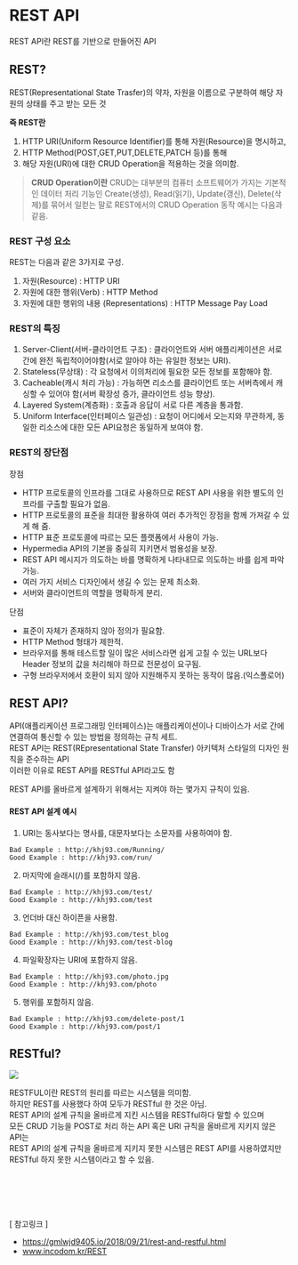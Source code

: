 # REST API

REST API란 REST를 기반으로 만들어진 API

## REST?

REST(Representational State Trasfer)의 약자, 자원을 이름으로 구분하여 해당 자원의 상태를 주고 받는 모든 것

**즉 REST란**
1. HTTP URI(Uniform Resource Identifier)를 통해 자원(Resource)을 명시하고,
2. HTTP Method(POST,GET,PUT,DELETE,PATCH 등)를 통해
3. 해당 자원(URI)에 대한 CRUD Operation을 적용하는 것을 의미함.

> **CRUD Operation이란**
> CRUD는 대부분의 컴퓨터 소프트웨어가 가지는 기본적인 데이터 처리 기능인 Create(생성), Read(읽기), Update(갱신), Delete(삭제)를 묶어서 일컫는 말로 
> REST에서의 CRUD Operation 동작 예시는 다음과 같음.

### REST 구성 요소

REST는 다음과 같은 3가지로 구성. 

1. 자원(Resource) : HTTP URI
2. 자원에 대한 행위(Verb) : HTTP Method
3. 자원에 대한 행위의 내용 (Representations) : HTTP Message Pay Load

### REST의 특징

1. Server-Client(서버-클라이언트 구조) : 클라이언트와 서버 애플리케이션은 서로 간에 완전 독립적이어야함(서로 알아야 하는 유일한 정보는 URI).
2. Stateless(무상태) : 각 요청에서 이의처리에 필요한 모든 정보를 포함해야 함.
3. Cacheable(캐시 처리 가능) : 가능하면 리소스를 클라이언트 또는 서버측에서 캐싱할 수 있어야 함(서버 확장성 증가, 클라이언트 성능 향상).
4. Layered System(계층화) : 호출과 응답이 서로 다른 계층을 통과함. 
5. Uniform Interface(인터페이스 일관성) : 요청이 어디에서 오는지와 무관하게, 동일한 리소스에 대한 모든 API요청은 동일하게 보여야 함.

### REST의 장단점

장점

 - HTTP 프로토콜의 인프라를 그대로 사용하므로 REST API 사용을 위한 별도의 인프라를 구출할 필요가 없음.
 - HTTP 프로토콜의 표준을 최대한 활용하여 여러 추가적인 장점을 함께 가져갈 수 있게 해 줌.
 - HTTP 표준 프로토콜에 따르는 모든 플랫폼에서 사용이 가능.
 - Hypermedia API의 기본을 충실히 지키면서 범용성을 보장.
 - REST API 메시지가 의도하는 바를 명확하게 나타내므로 의도하는 바를 쉽게 파악가능.
 - 여러 가지 서비스 디자인에서 생길 수 있는 문제 최소화.
 - 서버와 클라이언트의 역할을 명확하게 분리.

 단점
 
 - 표준이 자체가 존재하지 않아 정의가 필요함.
 - HTTP Method 형태가 제한적.
 - 브라우저를 통해 테스트할 일이 많은 서비스라면 쉽게 고칠 수 있는 URL보다 Header 정보의 값을 처리해야 하므로 전문성이 요구됨.
 - 구형 브라우저에서 호환이 되지 않아 지원해주지 못하는 동작이 많음.(익스폴로어)
   
## REST API?

API(애플리케이션 프로그래밍 인터페이스)는 애플리케이션이나 디바이스가 서로 간에 연결하여 통신할 수 있는 방법을 정의하는 규칙 세트.<br>
REST API는 REST(REpresentational State Transfer) 아키텍처 스타일의 디자인 원칙을 준수하는 API<br>
이러한 이유로 REST API를 RESTful API라고도 함<br>

REST API를 올바르게 설계하기 위해서는 지켜야 하는 몇가지 규칙이 있음.

#### REST API 설계 예시

1. URI는 동사보다는 명사를, 대문자보다는 소문자를 사용하여야 함.
```
Bad Example : http://khj93.com/Running/
Good Example : http://khj93.com/run/  
```
2. 마지막에 슬래시(/)를 포함하지 않음.
```
Bad Example : http://khj93.com/test/  
Good Example : http://khj93.com/test
```
3. 언더바 대신 하이픈을 사용함.
```
Bad Example : http://khj93.com/test_blog
Good Example : http://khj93.com/test-blog  
```
4. 파일확장자는 URI에 포함하지 않음.
```
Bad Example : http://khj93.com/photo.jpg  
Good Example : http://khj93.com/photo  
```
5. 행위를 포함하지 않음.
```
Bad Example : http://khj93.com/delete-post/1  
Good Example : http://khj93.com/post/1  
```

## RESTful?

<img src="https://github.com/myeon0109/06CSSTUDY/blob/2259617e38a025de8c2c98817da24c7ee37cac43/image/%EB%8B%A4%EC%9A%B4%EB%A1%9C%EB%93%9C2.png">

RESTFUL이란 REST의 원리를 따르는 시스템을 의미함. <br>
하지만 REST를 사용했다 하여 모두가 RESTful 한 것은 아님. <br> 
REST API의 설계 규칙을 올바르게 지킨 시스템을 RESTful하다 말할 수 있으며 <br>
모든 CRUD 기능을 POST로 처리 하는 API 혹은 URI 규칙을 올바르게 지키지 않은 API는 <br>
REST API의 설계 규칙을 올바르게 지키지 못한 시스템은 REST API를 사용하였지만 RESTful 하지 못한 시스템이라고 할 수 있음.<br>


<br>  <br>  <br>  <br>
  
[ 참고링크 ] 
 - https://gmlwjd9405.io/2018/09/21/rest-and-restful.html
 - www.incodom.kr/REST








